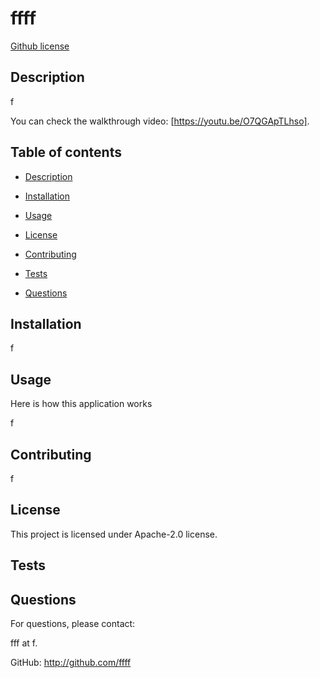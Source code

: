 # ffff
   [Github license](https://img.shields.io/badge/License-Apache-2.0-blue.svg)

 ## Description

 f
    
 You can check the walkthrough video: [https://youtu.be/O7QGApTLhso].   

 ## Table of contents
 * [Description](#description)
 * [Installation](#installation)
 * [Usage](#usage)
 
* [License](#license)

 * [Contributing](#contributing)
 * [Tests](#tests)
 * [Questions](#questions)
    
 ## Installation

 f

 ## Usage

 Here is how this application works

 f

 ## Contributing

 f

 ## License
 
 This project is licensed under Apache-2.0 license.

 ## Tests

 
 
 
 ## Questions

 For questions, please contact:

 fff at f.

 GitHub: http://github.com/ffff

